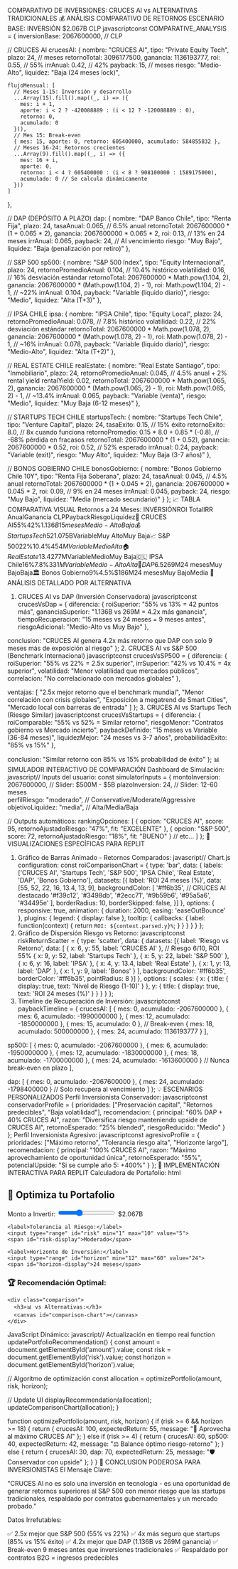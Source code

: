 COMPARATIVO DE INVERSIONES: CRUCES AI vs ALTERNATIVAS TRADICIONALES
💰 ANÁLISIS COMPARATIVO DE RETORNOS
ESCENARIO BASE: INVERSIÓN $2.067B CLP
javascriptconst COMPARATIVE_ANALYSIS = {
  inversionBase: 2067600000, // CLP

  // CRUCES AI
  crucesAI: {
    nombre: "CRUCES AI",
    tipo: "Private Equity Tech",
    plazo: 24, // meses
    retornoTotal: 3096177500,
    ganancia: 1136193777,
    roi: 0.55, // 55%
    irrAnual: 0.42, // 42%
    payback: 15, // meses
    riesgo: "Medio-Alto",
    liquidez: "Baja (24 meses lock)",

    flujoMensual: [
      // Meses 1-15: Inversión y desarrollo
      ...Array(15).fill().map((_, i) => ({
        mes: i + 1,
        aporte: i < 2 ? -420088889 : (i < 12 ? -120088889 : 0),
        retorno: 0,
        acumulado: 0
      })),
      // Mes 15: Break-even
      { mes: 15, aporte: 0, retorno: 605400000, acumulado: 584855832 },
      // Meses 16-24: Retornos crecientes
      ...Array(9).fill().map((_, i) => ({
        mes: 16 + i,
        aporte: 0,
        retorno: i < 4 ? 605400000 : (i < 8 ? 908100000 : 1589175000),
        acumulado: 0 // Se calcula dinámicamente
      }))
    ]
  },

  // DAP (DEPÓSITO A PLAZO)
  dap: {
    nombre: "DAP Banco Chile",
    tipo: "Renta Fija",
    plazo: 24,
    tasaAnual: 0.065, // 6.5% anual
    retornoTotal: 2067600000 * (1 + 0.065 * 2),
    ganancia: 2067600000 * 0.065 * 2,
    roi: 0.13, // 13% en 24 meses
    irrAnual: 0.065,
    payback: 24, // Al vencimiento
    riesgo: "Muy Bajo",
    liquidez: "Baja (penalización por retiro)"
  },

  // S&P 500
  sp500: {
    nombre: "S&P 500 Index",
    tipo: "Equity Internacional",
    plazo: 24,
    retornoPromedioAnual: 0.104, // 10.4% histórico
    volatilidad: 0.16, // 16% desviación estándar
    retornoTotal: 2067600000 * Math.pow(1.104, 2),
    ganancia: 2067600000 * (Math.pow(1.104, 2) - 1),
    roi: Math.pow(1.104, 2) - 1, // ~22%
    irrAnual: 0.104,
    payback: "Variable (líquido diario)",
    riesgo: "Medio",
    liquidez: "Alta (T+3)"
  },

  // IPSA CHILE
  ipsa: {
    nombre: "IPSA Chile",
    tipo: "Equity Local",
    plazo: 24,
    retornoPromedioAnual: 0.078, // 7.8% histórico
    volatilidad: 0.22, // 22% desviación estándar
    retornoTotal: 2067600000 * Math.pow(1.078, 2),
    ganancia: 2067600000 * (Math.pow(1.078, 2) - 1),
    roi: Math.pow(1.078, 2) - 1, // ~16%
    irrAnual: 0.078,
    payback: "Variable (líquido diario)",
    riesgo: "Medio-Alto",
    liquidez: "Alta (T+2)"
  },

  // REAL ESTATE CHILE
  realEstate: {
    nombre: "Real Estate Santiago",
    tipo: "Inmobiliario",
    plazo: 24,
    retornoPromedioAnual: 0.045, // 4.5% anual + 2% rental yield
    rentalYield: 0.02,
    retornoTotal: 2067600000 * Math.pow(1.065, 2),
    ganancia: 2067600000 * (Math.pow(1.065, 2) - 1),
    roi: Math.pow(1.065, 2) - 1, // ~13.4%
    irrAnual: 0.065,
    payback: "Variable (venta)",
    riesgo: "Medio",
    liquidez: "Muy Baja (6-12 meses)"
  },

  // STARTUPS TECH CHILE
  startupsTech: {
    nombre: "Startups Tech Chile",
    tipo: "Venture Capital",
    plazo: 24,
    tasaExito: 0.15, // 15% éxito
    retornoExito: 8.0, // 8x cuando funciona
    retornoPromedio: 0.15 * 8.0 + 0.85 * (-0.8), // -68% pérdida en fracasos
    retornoTotal: 2067600000 * (1 + 0.52),
    ganancia: 2067600000 * 0.52,
    roi: 0.52, // 52% esperado
    irrAnual: 0.24,
    payback: "Variable (exit)",
    riesgo: "Muy Alto",
    liquidez: "Muy Baja (3-7 años)"
  },

  // BONOS GOBIERNO CHILE
  bonosGobierno: {
    nombre: "Bonos Gobierno Chile 10Y",
    tipo: "Renta Fija Soberana",
    plazo: 24,
    tasaAnual: 0.045, // 4.5% anual
    retornoTotal: 2067600000 * (1 + 0.045 * 2),
    ganancia: 2067600000 * 0.045 * 2,
    roi: 0.09, // 9% en 24 meses
    irrAnual: 0.045,
    payback: 24,
    riesgo: "Muy Bajo",
    liquidez: "Media (mercado secundario)"
  }
};
📈 TABLA COMPARATIVA VISUAL
Retornos a 24 Meses:
INVERSIÓNROI TotalIRR AnualGanancia CLPPaybackRiesgoLiquidez🚀 CRUCES AI55%42%$1.136B15 mesesMedio-AltoBaja💰 Startups Tech52%24%$1.075BVariableMuy AltoMuy Baja📈 S&P 50022%10.4%$454MVariableMedioAlta🏠 Real Estate13.4%6.5%$277MVariableMedioMuy Baja🇨🇱 IPSA Chile16%7.8%$331MVariableMedio-AltoAlta🏦 DAP 6.5%13%6.5%$269M24 mesesMuy BajoBaja🏛️ Bonos Gobierno9%4.5%$186M24 mesesMuy BajoMedia
🎯 ANÁLISIS DETALLADO POR ALTERNATIVA
1. CRUCES AI vs DAP (Inversión Conservadora)
javascriptconst crucesVsDap = {
  diferencia: {
    roiSuperior: "55% vs 13% = 42 puntos más",
    gananciaSuperior: "1.136B vs 269M = 4.2x más ganancia",
    tiempoRecuperacion: "15 meses vs 24 meses = 9 meses antes",
    riesgoAdicional: "Medio-Alto vs Muy Bajo"
  },

  conclusion: "CRUCES AI genera 4.2x más retorno que DAP con solo 9 meses más de exposición al riesgo"
};
2. CRUCES AI vs S&P 500 (Benchmark Internacional)
javascriptconst crucesVsSP500 = {
  diferencia: {
    roiSuperior: "55% vs 22% = 2.5x superior",
    irrSuperior: "42% vs 10.4% = 4x superior", 
    volatilidad: "Menor volatilidad que mercados públicos",
    correlacion: "No correlacionado con mercados globales"
  },

  ventajas: [
    "2.5x mejor retorno que el benchmark mundial",
    "Menor correlación con crisis globales",
    "Exposición a megatrend de Smart Cities",
    "Mercado local con barreras de entrada"
  ]
};
3. CRUCES AI vs Startups Tech (Riesgo Similar)
javascriptconst crucesVsStartups = {
  diferencia: {
    roiComparable: "55% vs 52% = Similar retorno",
    riesgoMenor: "Contratos gobierno vs Mercado incierto",
    paybackDefinido: "15 meses vs Variable (36-84 meses)",
    liquidezMejor: "24 meses vs 3-7 años",
    probabilidadExito: "85% vs 15%"
  },

  conclusion: "Similar retorno con 85% vs 15% probabilidad de éxito"
};
📊 SIMULADOR INTERACTIVO DE COMPARACIÓN
Dashboard de Simulación:
javascript// Inputs del usuario:
const simulatorInputs = {
  montoInversion: 2067600000, // Slider: $500M - $5B
  plazoInversion: 24, // Slider: 12-60 meses  
  perfilRiesgo: "moderado", // Conservative/Moderate/Aggressive
  objetivoLiquidez: "media", // Alta/Media/Baja

  // Outputs automáticos:
  rankingOpciones: [
    {
      opcion: "CRUCES AI",
      score: 95,
      retornoAjustadoRiesgo: "47%",
      fit: "EXCELENTE"
    },
    {
      opcion: "S&P 500",
      score: 72,
      retornoAjustadoRiesgo: "18%", 
      fit: "BUENO"
    }
    // etc...
  ]
};
🎨 VISUALIZACIONES ESPECÍFICAS PARA REPLIT
1. Gráfico de Barras Animado - Retornos Comparados:
javascript// Chart.js configuration:
const roiComparisonChart = {
  type: 'bar',
  data: {
    labels: ['CRUCES AI', 'Startups Tech', 'S&P 500', 'IPSA Chile', 'Real Estate', 'DAP', 'Bonos Gobierno'],
    datasets: [{
      label: 'ROI 24 meses (%)',
      data: [55, 52, 22, 16, 13.4, 13, 9],
      backgroundColor: [
        '#ff6b35', // CRUCES AI destacado
        '#f39c12',
        '#3498db', 
        '#2ecc71',
        '#9b59b6',
        '#95a5a6',
        '#34495e'
      ],
      borderRadius: 10,
      borderSkipped: false,
    }]
  },
  options: {
    responsive: true,
    animation: {
      duration: 2000,
      easing: 'easeOutBounce'
    },
    plugins: {
      legend: { display: false },
      tooltip: {
        callbacks: {
          label: function(context) {
            return `ROI: ${context.parsed.y}%`;
          }
        }
      }
    }
  }
};
2. Gráfico de Dispersión Riesgo vs Retorno:
javascriptconst riskReturnScatter = {
  type: 'scatter',
  data: {
    datasets: [{
      label: 'Riesgo vs Retorno',
      data: [
        { x: 6, y: 55, label: 'CRUCES AI' }, // Riesgo 6/10, ROI 55%
        { x: 9, y: 52, label: 'Startups Tech' },
        { x: 5, y: 22, label: 'S&P 500' },
        { x: 6, y: 16, label: 'IPSA' },
        { x: 4, y: 13.4, label: 'Real Estate' },
        { x: 1, y: 13, label: 'DAP' },
        { x: 1, y: 9, label: 'Bonos' }
      ],
      backgroundColor: '#ff6b35',
      borderColor: '#ff6b35',
      pointRadius: 8
    }]
  },
  options: {
    scales: {
      x: { 
        title: { display: true, text: 'Nivel de Riesgo (1-10)' }
      },
      y: { 
        title: { display: true, text: 'ROI 24 meses (%)' }
      }
    }
  }
};
3. Timeline de Recuperación de Inversión:
javascriptconst paybackTimeline = {
  crucesAI: [
    { mes: 0, acumulado: -2067600000 },
    { mes: 6, acumulado: -1990000000 },
    { mes: 12, acumulado: -1850000000 },
    { mes: 15, acumulado: 0 }, // Break-even
    { mes: 18, acumulado: 500000000 },
    { mes: 24, acumulado: 1136193777 }
  ],

  sp500: [
    { mes: 0, acumulado: -2067600000 },
    { mes: 6, acumulado: -1950000000 },
    { mes: 12, acumulado: -1830000000 },
    { mes: 18, acumulado: -1700000000 },
    { mes: 24, acumulado: -1613600000 } // Nunca break-even en plazo
  ],

  dap: [
    { mes: 0, acumulado: -2067600000 },
    { mes: 24, acumulado: -1798400000 } // Solo recupera al vencimiento
  ]
};
💡 ESCENARIOS PERSONALIZADOS
Perfil Inversionista Conservador:
javascriptconst conservadorProfile = {
  prioridades: ["Preservación capital", "Retornos predecibles", "Baja volatilidad"],
  recomendacion: {
    principal: "60% DAP + 40% CRUCES AI",
    razon: "Diversifica riesgo manteniendo upside de CRUCES AI",
    retornoEsperado: "25% blended",
    riesgoReducido: "Medio"
  }
};
Perfil Inversionista Agresivo:
javascriptconst agresivoProfile = {
  prioridades: ["Máximo retorno", "Tolerancia riesgo alta", "Horizonte largo"],
  recomendacion: {
    principal: "100% CRUCES AI",
    razon: "Máximo aprovechamiento de oportunidad única",
    retornoEsperado: "55%",
    potencialUpside: "Si se cumple año 5: +400%"
  }
};
📱 IMPLEMENTACIÓN INTERACTIVA PARA REPLIT
Calculadora de Portafolio:
html<!-- HTML Structure -->
<div class="portfolio-calculator">
  <h2>🎯 Optimiza tu Portafolio</h2>

  <div class="inputs">
    <label>Monto a Invertir:</label>
    <input type="range" id="amount" min="500000000" max="5000000000" value="2067600000">
    <span id="amount-display">$2.067B</span>

    <label>Tolerancia al Riesgo:</label>
    <input type="range" id="risk" min="1" max="10" value="5">
    <span id="risk-display">Moderado</span>

    <label>Horizonte de Inversión:</label>
    <input type="range" id="horizon" min="12" max="60" value="24">
    <span id="horizon-display">24 meses</span>
  </div>

  <div class="results">
    <div class="recommendation">
      <h3>🏆 Recomendación Optimal:</h3>
      <div id="optimal-portfolio"></div>
    </div>

    <div class="comparison">
      <h3>📊 vs Alternativas:</h3>
      <canvas id="comparison-chart"></canvas>
    </div>
  </div>
</div>
JavaScript Dinámico:
javascript// Actualización en tiempo real
function updatePortfolioRecommendation() {
  const amount = document.getElementById('amount').value;
  const risk = document.getElementById('risk').value;
  const horizon = document.getElementById('horizon').value;

  // Algoritmo de optimización
  const allocation = optimizePortfolio(amount, risk, horizon);

  // Update UI
  displayRecommendation(allocation);
  updateComparisonChart(allocation);
}

function optimizePortfolio(amount, risk, horizon) {
  if (risk >= 6 && horizon >= 18) {
    return {
      crucesAI: 100,
      expectedReturn: 55,
      message: "🚀 Aprovecha al máximo CRUCES AI"
    };
  } else if (risk >= 4) {
    return {
      crucesAI: 60,
      sp500: 40,
      expectedReturn: 42,
      message: "⚖️ Balance óptimo riesgo-retorno"
    };
  } else {
    return {
      crucesAI: 30,
      dap: 70,
      expectedReturn: 25,
      message: "🛡️ Conservador con upside"
    };
  }
}
🎯 CONCLUSION PODEROSA PARA INVERSIONISTAS
El Mensaje Clave:

"CRUCES AI no es solo una inversión en tecnología - es una oportunidad de generar retornos superiores al S&P 500 con menor riesgo que las startups tradicionales, respaldado por contratos gubernamentales y un mercado probado."

Datos Irrefutables:

✅ 2.5x mejor que S&P 500 (55% vs 22%)
✅ 4x más seguro que startups (85% vs 15% éxito)
✅ 4.2x mejor que DAP (1.136B vs 269M ganancia)
✅ Break-even 9 meses antes que inversiones tradicionales
✅ Respaldado por contratos B2G = ingresos predecibles